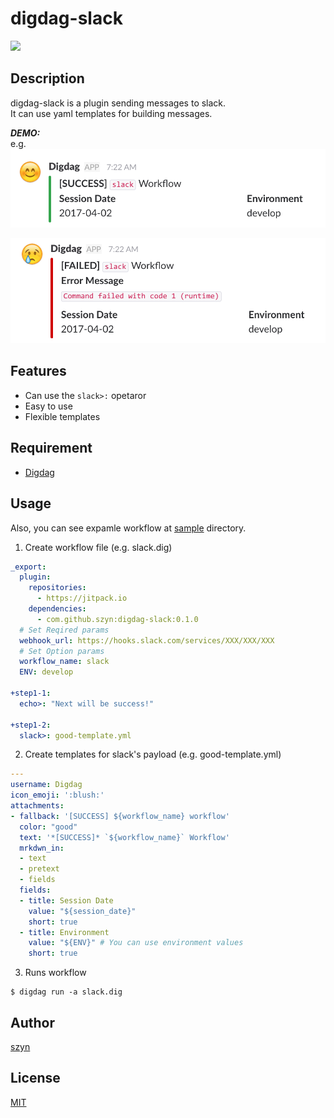 # digdag-slack
[![](https://jitpack.io/v/szyn/digdag-slack.svg)](https://jitpack.io/#szyn/digdag-slack)

## Description
digdag-slack is a plugin sending messages to slack.  
It can use yaml templates for building messages.

***DEMO:***  
e.g.
[![sample-good.png](sample/imgs/sample-good.png)](sample/imgs/sample-good.png)

[![sample-danger.png](sample/imgs/sample-danger.png)](sample/imgs/sample-danger.png)

## Features

- Can use the `slack>:` opetaror
- Easy to use
- Flexible templates

## Requirement

- [Digdag](https://www.digdag.io/)

## Usage
Also, you can see expamle workflow at [sample](https://github.com/szyn/digdag-slack/tree/master/sample) directory.

1. Create workflow file (e.g. slack.dig)

  ```yaml
  _export:
    plugin:
      repositories:
        - https://jitpack.io
      dependencies:
        - com.github.szyn:digdag-slack:0.1.0
    # Set Reqired params
    webhook_url: https://hooks.slack.com/services/XXX/XXX/XXX
    # Set Option params
    workflow_name: slack
    ENV: develop

  +step1-1:
    echo>: "Next will be success!"

  +step1-2:
    slack>: good-template.yml
  ```

2. Create templates for slack's payload (e.g. good-template.yml)

  ```yaml
  ---
  username: Digdag
  icon_emoji: ':blush:'
  attachments:
  - fallback: '[SUCCESS] ${workflow_name} workflow'
    color: "good"
    text: '*[SUCCESS]* `${workflow_name}` Workflow'
    mrkdwn_in:
    - text
    - pretext
    - fields
    fields:
    - title: Session Date
      value: "${session_date}"
      short: true
    - title: Environment
      value: "${ENV}" # You can use environment values
      short: true
  ```

3. Runs workflow
  ```console
  $ digdag run -a slack.dig
  ```

## Author

[szyn](https://twitter.com/i_szyn)

## License

[MIT](http://b4b4r07.mit-license.org)
